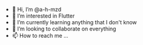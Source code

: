- 👋 Hi, I’m @a-h-mzd
- 👀 I’m interested in Flutter
- 🌱 I’m currently learning anything that I don't know
- 💞️ I’m looking to collaborate on everything
- 📫 How to reach me ...

<!---
a-h-mzd/a-h-mzd is a ✨ special ✨ repository because its `README.md` (this file) appears on your GitHub profile.
You can click the Preview link to take a look at your changes.
--->
